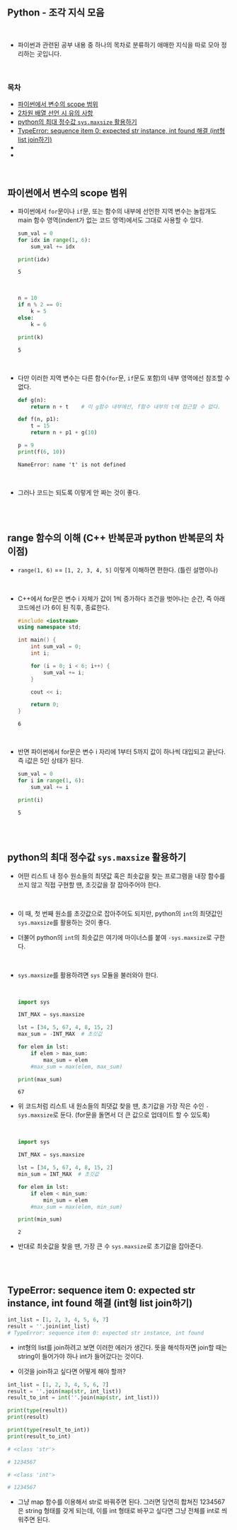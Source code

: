 ## Python - 조각 지식 모음

<br/>

- 파이썬과 관련된 공부 내용 중 하나의 목차로 분류하기 애매한 지식을 따로 모아 정리하는 곳입니다.

<br/>

### 목차

- <a href="https://github.com/SangYoonLee1231/TIL/blob/main/Python/python_piece_info.md#%ED%8C%8C%EC%9D%B4%EC%8D%AC%EC%97%90%EC%84%9C-%EB%B3%80%EC%88%98%EC%9D%98-scope-%EB%B2%94%EC%9C%84">파이썬에서 변수의 scope 범위</a>
- <a href="https://github.com/SangYoonLee1231/TIL/blob/main/Python/python_piece_info.md#2%EC%B0%A8%EC%9B%90-%EB%B0%B0%EC%97%B4-%EC%84%A0%EC%96%B8-%EC%8B%9C-%EC%9C%A0%EC%9D%98-%EC%82%AC%ED%95%AD">2차원 배열 선언 시 유의 사항</a>
- <a href="https://github.com/SangYoonLee1231/TIL/blob/main/Python/python_piece_info.md#python%EC%9D%98-%EC%B5%9C%EB%8C%80-%EC%A0%95%EC%88%98%EA%B0%92-sysmaxsize-%ED%99%9C%EC%9A%A9%ED%95%98%EA%B8%B0">python의 최대 정수값 <code>sys.maxsize</code> 활용하기</a>
- <a href="">TypeError: sequence item 0: expected str instance, int found 해결 (int형 list join하기)</a>
- <a href=""></a>
- <a href=""></a>

<br/>

## 파이썬에서 변수의 scope 범위

- 파이썬에서 <code>for</code>문이나 <code>if</code>문, 또는 함수의 내부에 선언한 지역 변수는 놀랍개도 main 함수 영역(indent가 없는 코드 영역)에서도 그대로 사용할 수 있다.

  ```python
  sum_val = 0
  for idx in range(1, 6):
      sum_val += idx

  print(idx)
  ```

  ```
  5
  ```

    <br/>

  ```python
  n = 10
  if n % 2 == 0:
      k = 5
  else:
      k = 6

  print(k)
  ```

  ```
  5
  ```

<br/>

- 다만 이러한 지역 변수는 다른 함수(<code>for</code>문, <code>if</code>문도 포함)의 내부 영역에선 참조할 수 없다.

  ```python
  def g(n):
      return n + t    # 이 g함수 내부에선, f함수 내부의 t에 접근할 수 없다.

  def f(n, p1):
      t = 15
      return n + p1 + g(10)

  p = 9
  print(f(6, 10))
  ```

  ```
  NameError: name 't' is not defined
  ```

<br/>

- 그러나 코드는 되도록 이렇게 안 짜는 것이 좋다.

<br/><br/>

## range 함수의 이해 (C++ 반복문과 python 반복문의 차이점)

- <code>range(1, 6)</code> == <code>[1, 2, 3, 4, 5]</code> 이렇게 이해하면 편한다. (틀린 설명이나)

<br/>

- C++에서 for문은 변수 i 자체가 값이 1씩 증가하다 조건을 벗어나는 순간, 즉 아래 코드에선 i가 6이 된 직후, 종료한다.

  ```c++
  #include <iostream>
  using namespace std;

  int main() {
      int sum_val = 0;
      int i;

      for (i = 0; i < 6; i++) {
          sum_val += i;
      }

      cout << i;

      return 0;
  }
  ```

  ```
  6
  ```

  <br/>

- 반면 파이썬에서 for문은 변수 i 자리에 1부터 5까지 값이 하나씩 대입되고 끝난다. 즉 i값은 5인 상태가 된다.

  ```python
  sum_val = 0
  for i in range(1, 6):
      sum_val += i

  print(i)
  ```

  ```
  5
  ```

<br/><br/>

## python의 최대 정수값 <code>sys.maxsize</code> 활용하기

- 어떤 리스트 내 정수 원소들의 최댓값 혹은 최솟값을 찾는 프로그램을 내장 함수를 쓰지 않고 직접 구현할 땐, 초깃값을 잘 잡아주어야 한다.

<br/>

- 이 때, 첫 번째 원소를 초갓값으로 잡아주어도 되지만, python의 <code>int</code>의 최댓값인 <code>sys.maxsize</code>를 활용하는 것이 좋다.

- 더불어 python의 <code>int</code>의 최솟값은 여기에 마이너스를 붙여 <code>-sys.maxsize</code>로 구한다.

<br/>

- <code>sys.maxsize</code>를 활용하려면 <code>sys</code> 모듈을 불러와야 한다.

    <br/>

  ```python
  import sys

  INT_MAX = sys.maxsize

  lst = [34, 5, 67, 4, 8, 15, 2]
  max_sum = -INT_MAX  # 초깃값

  for elem in lst:
      if elem > max_sum:
          max_sum = elem
      #max_sum = max(elem, max_sum)

  print(max_sum)
  ```

  ```
  67
  ```

- 위 코드처럼 리스트 내 원소들의 최댓값 찾을 땐, 초기값을 가장 작은 수인 <code>-sys.maxsize</code>로 둔다. (for문을 돌면서 더 큰 값으로 업데이트 할 수 있도록)

    <br/>

  ```python
  import sys

  INT_MAX = sys.maxsize

  lst = [34, 5, 67, 4, 8, 15, 2]
  min_sum = INT_MAX  # 초깃값

  for elem in lst:
      if elem < min_sum:
          min_sum = elem
      #max_sum = max(elem, min_sum)

  print(min_sum)
  ```

  ```
  2
  ```

* 반대로 최솟값을 찾을 땐, 가장 큰 수 <code>sys.maxsize</code>로 초기값을 잡아준다.

<br/><br/>

## TypeError: sequence item 0: expected str instance, int found 해결 (int형 list join하기)

```python
int_list = [1, 2, 3, 4, 5, 6, 7]
result = ''.join(int_list)
# TypeError: sequence item 0: expected str instance, int found
```

- int형의 list를 join하려고 보면 이러한 에러가 생긴다. 뜻을 해석하자면 join할 때는 string이 들어가야 하나 int가 들어갔다는 것이다.

- 이것을 join하고 싶다면 어떻게 해야 할까?

```python
int_list = [1, 2, 3, 4, 5, 6, 7]
result = ''.join(map(str, int_list))
result_to_int = int(''.join(map(str, int_list)))

print(type(result))
print(result)

print(type(result_to_int))
print(result_to_int)

# <class 'str'>

# 1234567

# <class 'int'>

# 1234567
```

- 그냥 map 함수를 이용해서 str로 바꿔주면 된다. 그러면 당연히 합쳐진 1234567은 string 형태를 갖게 되는데, 이를 int 형태로 바꾸고 싶다면 그냥 전체를 int로 씌워주면 된다.

<br/><br/>
